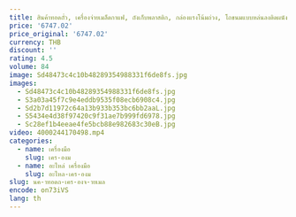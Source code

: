 ```yaml
---
title: สินค้าทอดถั่ว, เครื่องจ่ายเมล็ดกาแฟ, ถังเก็บพลาสติก, กล่องแรงโน้มถ่วง, โถขนมแบบหล่นลงติดผนัง
price: '6747.02'
price_original: '6747.02'
currency: THB
discount: ''
rating: 4.5
volume: 84
image: Sd48473c4c10b48289354988331f6de8fs.jpg
images:
  - Sd48473c4c10b48289354988331f6de8fs.jpg
  - S3a03a45f7c9e4eddb9535f08ecb6908c4.jpg
  - Sd2b7d11972c64a13b933b353bc6bb2aaL.jpg
  - S5434e4d38f97420c9f31ae7b999fd6978.jpg
  - Sc28ef1b4eeae4fe5bcb88e982683c30eB.jpg
video: 4000244170498.mp4
categories:
  - name: เครื่องมือ
    slug: เคร-องม
  - name: อะไหล่ เครื่องมือ
    slug: อะไหล-เคร-องม
slug: นค-าทอดถ-เคร-องจ-ายเมล
encode: on73iVS
lang: th
---
```

  